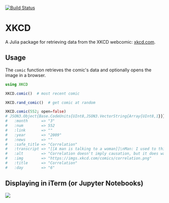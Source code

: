 [![Build Status](https://travis-ci.org/joshday/XKCD.jl.svg?branch=master)](https://travis-ci.org/joshday/XKCD.jl)

# XKCD

A Julia package for retrieving data from the XKCD webcomic: [xkcd.com](https://xkcd.com).

## Usage

The `comic` function retrieves the comic's data and optionally opens the image in a browser.

```julia
using XKCD

XKCD.comic()  # most recent comic

XKCD.rand_comic()  # get comic at random

XKCD.comic(552; open=false)
# JSON3.Object{Base.CodeUnits{UInt8,JSON3.VectorString{Array{UInt8,1}}},Array{UInt64,1}} with 11 entries:
#   :month      => "3"
#   :num        => 552
#   :link       => ""
#   :year       => "2009"
#   :news       => ""
#   :safe_title => "Correlation"
#   :transcript => "[[A man is talking to a woman]]\nMan: I used to think correlation implied causation.\nMan: Then I took a statistics class.  Now I don't…
#   :alt        => "Correlation doesn't imply causation, but it does waggle its eyebrows suggestively and gesture furtively while mouthing 'look over there…
#   :img        => "https://imgs.xkcd.com/comics/correlation.png"
#   :title      => "Correlation"
#   :day        => "6"
```

## Displaying in iTerm (or Jupyter Notebooks)

![](https://user-images.githubusercontent.com/8075494/72072853-c3e49780-32bc-11ea-9da1-22c5cfee61fc.png)